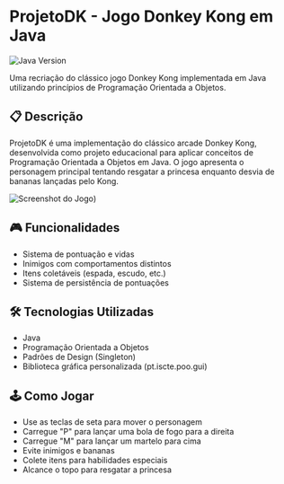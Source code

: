 # ProjetoDK - Jogo Donkey Kong em Java

![Java Version](https://img.shields.io/badge/Java-17%2B-blue) 

Uma recriação do clássico jogo Donkey Kong implementada em Java utilizando princípios de Programação Orientada a Objetos.


## 📋 Descrição

ProjetoDK é uma implementação do clássico arcade Donkey Kong, desenvolvida como projeto educacional para aplicar conceitos de Programação Orientada a Objetos em Java. O jogo apresenta o personagem principal tentando resgatar a princesa enquanto desvia de bananas lançadas pelo Kong.

![Screenshot do Jogo]([screenshots/gameplay.png](https://github.com/fernandorocha23/ProjetoDK/blob/master/screenshots/gameplay.png?raw=true)))

## 🎮 Funcionalidades

- Sistema de pontuação e vidas
- Inimigos com comportamentos distintos
- Itens coletáveis (espada, escudo, etc.)
- Sistema de persistência de pontuações

## 🛠️ Tecnologias Utilizadas

- Java
- Programação Orientada a Objetos
- Padrões de Design (Singleton)
- Biblioteca gráfica personalizada (pt.iscte.poo.gui)

## 🕹️ Como Jogar
- Use as teclas de seta para mover o personagem
- Carregue "P" para lançar uma bola de fogo para a direita
- Carregue "M" para lançar um martelo para cima
- Evite inimigos e bananas
- Colete itens para habilidades especiais
- Alcance o topo para resgatar a princesa

  
